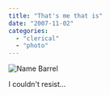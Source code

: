 ```yaml
---
title: "That's me that is"
date: "2007-11-02"
categories: 
  - "clerical"
  - "photo"
---
```


![Name Barrel](/wp-content/uploads/2007/11/name_barrel.jpg)

I couldn't resist...

